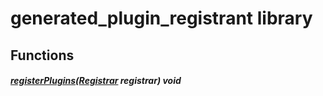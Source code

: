 



# generated_plugin_registrant library
















## Functions

##### [registerPlugins](../generated_plugin_registrant/registerPlugins.md)([Registrar](https://api.flutter.dev/flutter/flutter_web_plugins/Registrar-class.html) registrar) void



  












